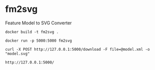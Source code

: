 # fm2svg
Feature Model to SVG Converter

`docker build -t fm2svg .`

`docker run -p 5000:5000 fm2svg`

`curl -X POST http://127.0.0.1:5000/download -F file=@model.xml -o "model.svg"`

`http://127.0.0.1:5000/`